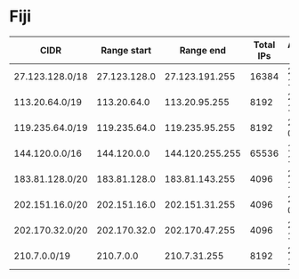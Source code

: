 # Fiji

CIDR               | Range start     | Range end       | Total IPs  | Assign date | Owner
------------------ | --------------- | --------------- | ---------- | ----------- | -----
27.123.128.0/18    | 27.123.128.0    | 27.123.191.255  | 16384      | 2010-10-08  | 
113.20.64.0/19     | 113.20.64.0     | 113.20.95.255   | 8192       | 2008-10-02  | 
119.235.64.0/19    | 119.235.64.0    | 119.235.95.255  | 8192       | 2008-03-04  | 
144.120.0.0/16     | 144.120.0.0     | 144.120.255.255 | 65536      | 1990-12-03  | 
183.81.128.0/20    | 183.81.128.0    | 183.81.143.255  | 4096       | 2009-11-12  | 
202.151.16.0/20    | 202.151.16.0    | 202.151.31.255  | 4096       | 2005-08-11  | 
202.170.32.0/20    | 202.170.32.0    | 202.170.47.255  | 4096       | 2000-12-27  | 
210.7.0.0/19       | 210.7.0.0       | 210.7.31.255    | 8192       | 2004-11-09  | 
